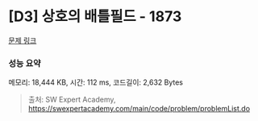 # [D3] 상호의 배틀필드 - 1873 

[문제 링크](https://swexpertacademy.com/main/code/problem/problemDetail.do?contestProbId=AV5LyE7KD2ADFAXc) 

### 성능 요약

메모리: 18,444 KB, 시간: 112 ms, 코드길이: 2,632 Bytes



> 출처: SW Expert Academy, https://swexpertacademy.com/main/code/problem/problemList.do